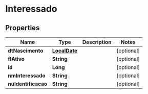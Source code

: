
# Interessado

## Properties
Name | Type | Description | Notes
------------ | ------------- | ------------- | -------------
**dtNascimento** | [**LocalDate**](LocalDate.md) |  |  [optional]
**flAtivo** | **String** |  |  [optional]
**id** | **Long** |  |  [optional]
**nmInteressado** | **String** |  |  [optional]
**nuIdentificacao** | **String** |  |  [optional]



